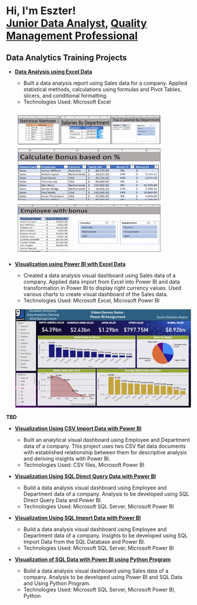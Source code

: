 <h1>Hi, I'm Eszter! <br/><a href="https://github.com/Beszter1">Junior Data Analyst</a>, <a href="https://www.linkedin.com/in/eszter-stephen-bujtor/">Quality Management Professional</a>
<h2>Data Analytics Training Projects</h2>

- <a href="https://github.com/Beszter1/DataAnalyticsTraining/blob/main/Excel%20-%20Project%20-%20Eszter%20Stephen-Bujtor_v2.0.xlsx"><strong>Data Analysis using Excel Data</strong></a>
  - Built a data analysis report using Sales data for a company. Applied statistical methods, calculations using formulas and Pivot Tables, slicers, and conditional formatting.
  - Technologies Used: Microsoft Excel
    
  [<img src="https://github.com/Beszter1/DataAnalyticsTraining/blob/main/Excel%20Project%20Screenshot%20-%20Eszter%20Stephen-Bujtor.png" width="400" title="Excel Project">](https://github.com/Beszter1/DataAnalyticsTraining/blob/main/Excel%20-%20Project%20-%20Eszter%20Stephen-Bujtor_v2.0.xlsx)
  
-  <a href="https://github.com/Beszter1/DataAnalyticsTraining/blob/main/Power%20BI%20Project%20-%20Video%20Games%20Sales%20-%20Eszter%20Stephen-Bujtor.pbix"><strong>Visualization using Power BI with Excel Data</strong></a>
    - Created a data analysis visual dashboard using Sales data of a company. Applied data import from Excel into Power BI and data transformation in Power BI to display right currency values. Used various charts to create visual dashboard of the Sales data.
    - Technologies Used: Microsoft Excel, Microsoft Power BI
 
   [<img src="https://github.com/Beszter1/DataAnalyticsTraining/blob/main/Excel-PowerBI%20Project%20Screenshot.png" width="500" title="Excel-PowerBI Project">](https://github.com/Beszter1/DataAnalyticsTraining/blob/main/Power%20BI%20Project%20-%20Video%20Games%20Sales%20-%20Eszter%20Stephen-Bujtor.pbix)  
   
 
<strong>TBD</strong>
- <a href="https://github.com/Beszter1"><strong>Visualization Using CSV Import Data with Power BI</strong></a>
  - Built an analytical visual dashboard using Employee and Department data of a company. This project uses two CSV flat data documents with established relationship between them for descriptive analysis and deriving insights with Power BI. 
  - Technologies Used: CSV files, Microsoft Power BI


 
- <a href="https://github.com/Beszter1"><strong>Visualization Using SQL Direct Query Data with Power BI</strong></a>
  - Build a data analysis visual dashboard using Employee and Department data of a company. Analysis to be developed using SQL Direct Query Data and Power BI.
  - Technologies Used: Microsoft SQL Server, Microsoft Power BI
- <a href="https://github.com/Beszter1"><strong>Visualization Using SQL Import Data with Power BI</strong></a>
  - Build a data analysis visual dashboard using Employee and Department data of a company. Insights to be developed using SQL Import Data from the SQL Database and Power BI.
  - Technologies Used: Microsoft SQL Server, Microsoft Power BI
- <a href="https://github.com/Beszter1"><strong>Visualization of SQL Data with Power BI using Python Program</strong></a>
  - Build a data analysis visual dashboard using Sales data of a company. Analysis to be developed using Power BI and SQL Data and Using Python Program.
  - Technologies Used: Microsoft SQL Server, Microsoft Power BI, Python 






<!---
Beszter1/Beszter1 is a ✨ special ✨ repository because its `README.md` (this file) appears on your GitHub profile.
You can click the Preview link to take a look at your changes.
--->
